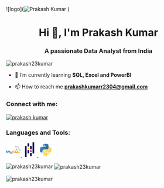 ![logo](![Prakash Kumar](https://github.com/user-attachments/assets/a0296490-23b3-45b5-a0a4-a3f58a17f962)
)
<h1 align="center">Hi 👋, I'm Prakash Kumar</h1>
<h3 align="center">A passionate Data Analyst from India</h3>

<p align="left"> <img src="https://komarev.com/ghpvc/?username=prakash23kumar&label=Profile%20views&color=0e75b6&style=flat" alt="prakash23kumar" /> </p>

- 🌱 I’m currently learning **SQL, Excel and PowerBI**

- 📫 How to reach me **prakashkumarr2304@gmail.com**

<h3 align="left">Connect with me:</h3>
<p align="left">
<a href="https://linkedin.com/in/prakash kumar" target="blank"><img align="center" src="https://raw.githubusercontent.com/rahuldkjain/github-profile-readme-generator/master/src/images/icons/Social/linked-in-alt.svg" alt="prakash kumar" height="30" width="40" /></a>
</p>

<h3 align="left">Languages and Tools:</h3>
<p align="left"> <a href="https://www.mysql.com/" target="_blank" rel="noreferrer"> <img src="https://raw.githubusercontent.com/devicons/devicon/master/icons/mysql/mysql-original-wordmark.svg" alt="mysql" width="40" height="40"/> </a> <a href="https://pandas.pydata.org/" target="_blank" rel="noreferrer"> <img src="https://raw.githubusercontent.com/devicons/devicon/2ae2a900d2f041da66e950e4d48052658d850630/icons/pandas/pandas-original.svg" alt="pandas" width="40" height="40"/> </a> <a href="https://www.python.org" target="_blank" rel="noreferrer"> <img src="https://raw.githubusercontent.com/devicons/devicon/master/icons/python/python-original.svg" alt="python" width="40" height="40"/> </a> </p>

<p><img align="left" src="https://github-readme-stats.vercel.app/api/top-langs?username=prakash23kumar&show_icons=true&locale=en&layout=compact" alt="prakash23kumar" /></p>

<p>&nbsp;<img align="center" src="https://github-readme-stats.vercel.app/api?username=prakash23kumar&show_icons=true&locale=en" alt="prakash23kumar" /></p>

<p><img align="center" src="https://github-readme-streak-stats.herokuapp.com/?user=prakash23kumar&" alt="prakash23kumar" /></p>
